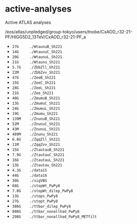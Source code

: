 # active-analyses
Active ATLAS analyses


/eos/atlas/unpledged/group-tokyo/users/tnobe/CxAOD_r32-21-PF/HIGG5D2_13TeV/CxAOD_r32-21-PF_a


* `27G     ./WtaunuB_Sh221`
* `14G     ./WtaunuC_Sh221`
* `20G     ./WtaunuL_Sh221`
* `21G     ./Wtaunu_Sh221`
* `5.7G    ./ZbbZll_Sh221`
* `22M     ./ZbbZvv_Sh221`
* `47G     ./ZeeB_Sh221`
* `15G     ./ZeeC_Sh221`
* `28G     ./ZeeL_Sh221`
* `21G     ./Zee_Sh221`
* `40G     ./ZmumuB_Sh221`
* `13G     ./ZmumuC_Sh221`
* `24G     ./ZmumuL_Sh221`
* `19G     ./Zmumu_Sh221`
* `139M    ./ZnunuB_Sh221`
* `52M     ./ZnunuC_Sh221`
* `43M     ./ZnunuL_Sh221`
* `489M    ./Znunu_Sh221`
* `6.8G    ./ZqqZll_Sh221`
* `11M     ./ZqqZvv_Sh221`
* `15G     ./ZtautauB_Sh221`
* `7.9G    ./ZtautauC_Sh221`
* `16G     ./ZtautauL_Sh221`
* `13G     ./Ztautau_Sh221`
* `4.3G    ./data15`
* `44G     ./data16`
* `30G     ./sigVBS`
* `68G     ./stopWt_PwPy8`
* `7.0G    ./stopWt_dilep_PwPy8`
* `13G     ./stops_PwPy8`
* `27G     ./stopt_PwPy8`
* `386G    ./ttbar_dilep_PwPy8`
* `808G    ./ttbar_nonallhad_PwPy8`
* `298G    ./ttbar_nonallhad_PwPy8_METfilt`

